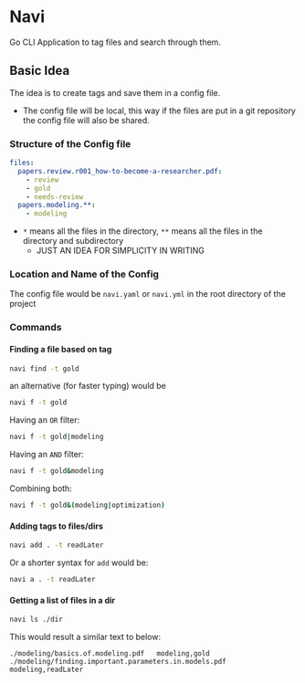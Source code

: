 # Navi

Go CLI Application to tag files and search through them.

## Basic Idea

The idea is to create tags and save them in a config file.

- The config file will be local, this way if the files are put in a git repository the config file will also be shared.

### Structure of the Config file

```yaml
files:
  papers.review.r001_how-to-become-a-researcher.pdf:
    - review
    - gold
    - needs-review
  papers.modeling.**:
    - modeling
```

- `*` means all the files in the directory, `**` means all the files in the directory and subdirectory
  - JUST AN IDEA FOR SIMPLICITY IN WRITING

### Location and Name of the Config

The config file would be `navi.yaml` or `navi.yml` in the root directory of the project

### Commands

#### Finding a file based on tag

```bash
navi find -t gold
```

an alternative (for faster typing) would be

```bash
navi f -t gold
```

Having an `OR` filter:

```bash
navi f -t gold|modeling
```

Having an `AND` filter:

```bash
navi f -t gold&modeling
```

Combining both:

```bash
navi f -t gold&(modeling|optimization)
```

#### Adding tags to files/dirs

```bash
navi add . -t readLater
```

Or a shorter syntax for `add` would be:

```bash
navi a . -t readLater
```

#### Getting a list of files in a dir

```bash
navi ls ./dir
```

This would result a similar text to below:

```
./modeling/basics.of.modeling.pdf   modeling,gold
./modeling/finding.important.parameters.in.models.pdf modeling,readLater
```
